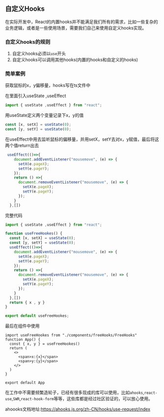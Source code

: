 ## 自定义Hooks

在实际开发中，React的内置hooks并不能满足我们所有的需求，比如一些复杂的业务逻辑，或者是一些使用场景，需要我们自己来使用自定义hooks实现。

### 自定义hooks的规则

1. 自定义hooks必须以`use`开头
2. 自定义hooks可以调用其他hooks(内置的hooks和自定义的hooks)

### 简单案例

获取鼠标的x，y偏移量，hooks写在ts文件中

在里面引入useState ,useEffect

```ts
import { useState ,useEffect } from "react";
```

用useState定义两个变量记录下x，y的值

```ts
const [x, setX] = useState(0);
const [y, setY] = useState(0);
```

在useEffect中用去监听鼠标的偏移量，并用setX，setY去对x，y赋值，最后将这两个值return出去

```ts
 useEffect(()=>{
    document.addEventListener("mousemove", (e) => {
      setX(e.pageX);
      setY(e.pageY);
    });
    return () =>{ 
      document.removeEventListener("mousemove", (e) => {
        setX(e.pageX);
        setY(e.pageY);
      });
    } 
  },[])
```

完整代码

```ts
import { useState ,useEffect } from "react";

function useFreeHookes() {
  const [x, setX] = useState(0);
  const [y, setY] = useState(0);
  useEffect(()=>{
    document.addEventListener("mousemove", (e) => {
      setX(e.pageX);
      setY(e.pageY);
    });
    return () =>{ 
      document.removeEventListener("mousemove", (e) => {
        setX(e.pageX);
        setY(e.pageY);
      });
    } 
  },[])
  return { x , y }
}

export default useFreeHookes;
```

最后在组件中使用

```tsx
import useFreeHookes from "./components/freeHooks/FreeHooks"
function App() {
  const { x, y } = useFreeHookes()
  return (
    <>
      <span>x:{x}</span>
      <span>y:{y}</span>
    </>
  )
}

export default App
```

在工作中不需要频繁造轮子，已经有很多现成的库可以使用，比如`ahooks`,`react-use`,`SWR`,`react-hook-form`等等，这些库都是经过社区验证的，可以放心使用。

ahoooks文档地址:https://ahooks.js.org/zh-CN/hooks/use-request/index